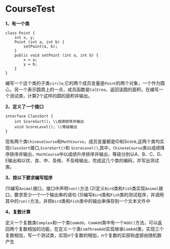 # CourseTest
**1、有一个类**
```  
class Point {  
	int x, y; 
	Point (int a, int b) {
		setPoint(a, b);
	}
	public void setPoint (int a, int b) {
		x = a;
		y = b;
	}
}
```
编写一个这个类的子类`circle`,它的两个成员变量是`Point`的两个对象，一个作为圆心，另一个表示圆周上的一点，成员函数是`CalErea`，返回该圆的面积。在编写一个测试类，计算2个这样的圆的面积并输出。

**2、定义了一个接口**
```
interface ClassSort {
	int ScoreSort(); \\成绩排序并输出
	void ScoreLevel(); \\等级输出
}
```
现有两个类`ChineseCourse`和`MathCourse`，成员变量都是ID[](学生学号)和Score[](学生Score成绩),这两个类均实现`ClassSort`接口,`ScoreSort()`和
`ScoreLevel()`,其中，`ChineseCourse`类以成绩降序排序并输出，`MathCourse`中以成绩升序排序并输出，等级分别以A、B、C、D、E输出和以优、良、中、及格、不及格输出，完成这几个类的编码，并写出测试类。

**3、按以下要求编写程序**  

(1)编写`Animal`接口，接口中声明`run()`方法
(2)定义`Bird`类和`Fish`类实现`Animal`接口，要求至少一个一个输出串的语句
(3)编写`Bird`类和`Fish`类的测试程序，并调用其中的`run()`方法，并把`Bird`类和`Fish`类中的输出串保存到一个文本文件中

**4、复数计算**  

定义一个复数类`Complex`和一个类`ComAdd`，`ComAdd`类中有一个`Add()`方法，可以返回两个复数相加的功能，在定义一个类`ComThreeAdd`实现继承`ComAdd`类，实现三个复数相加，写一个测试类，实现n个复数的相加，n个复数的实部和虚部由随机数产生
